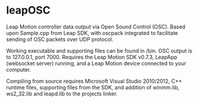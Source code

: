leapOSC
=======

Leap Motion controller data output via Open Sound Control (OSC). Based upon Sample.cpp from Leap SDK, with oscpack integrated to facilitate sending of OSC packets over UDP protocol.

Working executable and supporting files can be found in /bin. 
OSC output is to 127.0.0.1, port 7000.
Requires the Leap Motion SDK v0.7.3, LeapApp (websocket server) running, and a Leap Motion device connected to your computer.

Compiling from source requires Microsoft Visual Studio 2010/2012, C++ runtime files, supporting files from the SDK, and addition of winmm.lib, ws2_32.lib and leapd.lib to the projects linker.
